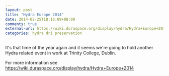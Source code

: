```yaml
---
layout: post
title: "Hydra Europe 2014"
date: 2014-02-25T18:16:09+08:00
comments: true
external-url: https://wiki.duraspace.org/display/hydra/Hydra+Europe+2014
categories: hydra dri preservation
---
```


It's that time of the year again and it seems we're going to hold another
Hydra related event in work at Trinity College, Dublin.

For more information see
https://wiki.duraspace.org/display/hydra/Hydra+Europe+2014
